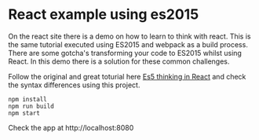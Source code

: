 # React example using es2015

On the react site there is a demo on how to learn to think with react. This is the same tutorial executed using ES2015 and webpack as a build process. There are some gotcha's transforming your code to ES2015 whilst using React. In this demo there is a solution for these common challenges.

Follow the original and great toturial here [Es5 thinking in React](https://facebook.github.io/react/docs/thinking-in-react.html) and check the syntax differences using this project. 

```
npm install 
npm run build
npm start 
```

Check the app at http://localhost:8080
